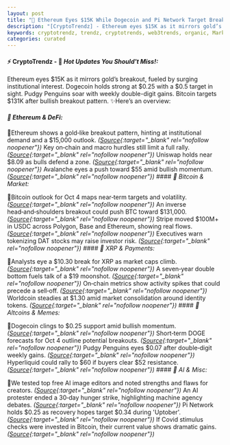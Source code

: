 ```yaml
---
layout: post
title: "🌌 Ethereum Eyes $15K While Dogecoin and Pi Network Target Breakouts"
description: "[CryptoTrendz] - Ethereum eyes $15K as it mirrors gold’s breakout, fueled by surging institutional interest. Dogecoin holds strong at $0.25 with a $0.5 target in sight. Pudgy Penguins soar with weekly double-digit gains. Bitcoin targets $131K after bullish breakout pattern."
keywords: cryptotrendz, trendz, cryptotrends, web3trends, organic, Market, DOGE, Ethereum, Pi, Crypto, AI, Network, XRP
categories: curated
---
```


#### ⚡ CryptoTrendz - 📌 *Hot Updates You Should't Miss!:*

Ethereum eyes $15K as it mirrors gold’s breakout, fueled by surging institutional interest. Dogecoin holds strong at $0.25 with a $0.5 target in sight. Pudgy Penguins soar with weekly double-digit gains. Bitcoin targets $131K after bullish breakout pattern. ✨Here’s an overview:


#### *🔖 Ethereum & DeFi:*  

🔹Ethereum shows a gold‑like breakout pattern, hinting at institutional demand and a $15,000 outlook. *([Source](https://s.avyag.com/8ha5){:target="_blank" rel="nofollow noopener"})* Key on‑chain and macro hurdles still limit a full rally. *([Source](https://s.avyag.com/bbxm){:target="_blank" rel="nofollow noopener"})* Uniswap holds near $8.09 as bulls defend a zone. *([Source](https://s.avyag.com/4tc1){:target="_blank" rel="nofollow noopener"})* Avalanche eyes a push toward $55 amid bullish momentum. *([Source](https://s.avyag.com/z4ng){:target="_blank" rel="nofollow noopener"})* #### *🔖 Bitcoin & Market:*  

🔹Bitcoin outlook for Oct 4 maps near‑term targets and volatility. *([Source](https://s.avyag.com/9olt){:target="_blank" rel="nofollow noopener"})* An inverse head‑and‑shoulders breakout could push BTC toward $131,000. *([Source](https://s.avyag.com/ljky){:target="_blank" rel="nofollow noopener"})* Stripe moved $100M+ in USDC across Polygon, Base and Ethereum, showing real flows. *([Source](https://s.avyag.com/qt5j){:target="_blank" rel="nofollow noopener"})* Executives warn tokenizing DAT stocks may raise investor risk. *([Source](https://s.avyag.com/qzey){:target="_blank" rel="nofollow noopener"})* #### *🔖 XRP & Payments:*  

🔹Analysts eye a $10.30 break for XRP as market caps climb. *([Source](https://s.avyag.com/u24i){:target="_blank" rel="nofollow noopener"})* A seven‑year double bottom fuels talk of a $19 moonshot. *([Source](https://s.avyag.com/sc1q){:target="_blank" rel="nofollow noopener"})* On‑chain metrics show activity spikes that could precede a sell‑off. *([Source](https://s.avyag.com/csen){:target="_blank" rel="nofollow noopener"})* Worldcoin steadies at $1.30 amid market consolidation around identity tokens. *([Source](https://s.avyag.com/0rc8){:target="_blank" rel="nofollow noopener"})* #### *🔖 Altcoins & Memes:*  

🔹Dogecoin clings to $0.25 support amid bullish momentum. *([Source](https://s.avyag.com/mk05){:target="_blank" rel="nofollow noopener"})* Short‑term DOGE forecasts for Oct 4 outline potential breakouts. *([Source](https://s.avyag.com/lcu3){:target="_blank" rel="nofollow noopener"})* Pudgy Penguins eyes $0.07 after double‑digit weekly gains. *([Source](https://s.avyag.com/9lb7){:target="_blank" rel="nofollow noopener"})* Hyperliquid could rally to $60 if buyers clear $52 resistance. *([Source](https://s.avyag.com/ogpp){:target="_blank" rel="nofollow noopener"})* #### *🔖 AI & Misc:*  

🔹We tested top free AI image editors and noted strengths and flaws for creators. *([Source](https://s.avyag.com/sty7){:target="_blank" rel="nofollow noopener"})* An AI protester ended a 30‑day hunger strike, highlighting machine agency debates. *([Source](https://s.avyag.com/40oe){:target="_blank" rel="nofollow noopener"})* Pi Network holds $0.25 as recovery hopes target $0.34 during 'Uptober'. *([Source](https://s.avyag.com/yu5x){:target="_blank" rel="nofollow noopener"})* If Covid stimulus checks were invested in Bitcoin, their current value shows dramatic gains. *([Source](https://s.avyag.com/yqj6){:target="_blank" rel="nofollow noopener"})*